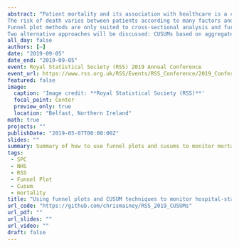 ```yaml
---
abstract: "Patient mortality and its association with healthcare is a contentious topic, with a strong academic history, and various entrenched views.  Despite differing opinions, hospitals and regulatory bodies routinely measure and monitor mortality rates, regarding them as ‘smoke alarms’ related to quality of care.  Many of the techniques used for monitoring were described in an influential RSS paper by Spiegelhalter et al. (2012), and this talk describes them in practice in the NHS.
The risk of death varies between patients according to many factors and these factors must be taken into account when monitoring mortality.  Two of the most common indicators: the Summary Hospital-level Mortality Index (SHMI) and the Hospital Standardised Mortality Ratio (HSMR) are calculated as indirectly-standardised ratios of observed and ‘expected’ deaths.  They vary in their predictors and definitions, but both use logistic regression to predict the risk of death per patient, and the sum of the risk scores form counts ‘expected’ deaths at organisations.  These methods are commonly presented as ‘funnel plots,’ and use control limits to identify outlier organisations.  These techniques, based on the Poisson distribution, suffer from overdispersion and this talk will discuss adjustments techniques. 
Funnel plot methods are only suited to cross-sectional analysis and further techniques are required to monitor over time.  This talk will discuss risk-adjusted CUSUM techniques, as used by NHS regulator the Care Quality Commission (CQC) and Imperial College’s mortality monitoring system.  It explains how they are calculated, the differences between techniques, and how they are used in practice.
Two alternative approaches will be discussed: CUSUMs based on aggregated data using z-scores, and patient-level log-likelihood charts.  These charts have different processes for setting trigger thresholds and involving simulation or approximation techniques.  Examples of techniques will be shown using R, and shortcomings such as the effects of overdispersion and false positives will be discussed."
all_day: false
authors: [~]
date: "2019-09-05"
date_end: "2019-09-05"
event: Royal Statistical Society (RSS) 2019 Annual Conference
event_url: https://www.rss.org.uk/RSS/Events/RSS_Conference/2019_Conference/RSS/Events/Conference/2019_conference.aspx?hkey=2a432b6b-6baf-4bc3-baa4-063221c13ab8
featured: false
image:
  caption: 'Image credit: **Royal Statistical Society (RSS)**'
  focal_point: Center
  preview_only: true
  location: "Belfast, Northern Ireland"
math: true
projects: ""
publishDate: "2019-05-07T00:00:00Z"
slides: ""
summary: Summary of how to use funnel plots and cusums to monitor mortality
tags: 
 - SPC
 - NHS
 - RSS
 - Funnel Plot
 - Cusum
 - mortality
title: "Using funnel plots and CUSUM techniques to monitor hospital-standardised mortality"
url_code: "https://github.com/chrismainey/RSS_2019_CUSUMs"
url_pdf: ""
url_slides: ""
url_video: ""
draft: false
---
```

